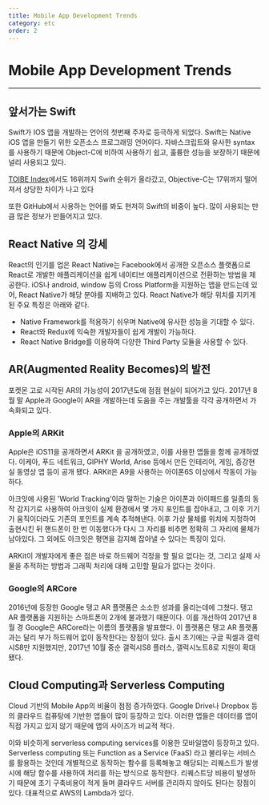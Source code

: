 ```yaml
---
title: Mobile App Development Trends
category: etc
order: 2
---
```


# Mobile App Development Trends

-----------
## 앞서가는 Swift

Swift가 IOS 앱을 개발하는 언어의 첫번째 주자로 등극하게 되었다. Swift는 Native iOS 앱을 만들기 위한 오픈소스 프로그래밍 언어이다. 자바스크립트와 유사한 syntax를 사용하기 때문에 Object-C에 비하여 사용하기 쉽고, 훌륭한 성능을 보장하기 때문에 널리 사용되고 있다.

[TOIBE Index](https://www.tiobe.com/tiobe-index/)에서도 16위까지 Swift 순위가 올라갔고, Objective-C는 17위까지 떨어져서 상당한 차이가 나고 있다

또한 GitHub에서 사용하는 언어를 봐도 현저히 Swift의 비중이 높다. 많이 사용되는 만큼 많은 정보가 만들어지고 있다.

## React Native 의 강세

React의 인기를 업은 React Native는 Facebook에서 공개한 오픈소스 플랫폼으로 React로 개발한 애플리케이션을 쉽게 네이티브 애플리케이션으로 전환하는 방법을 제공한다. iOS나 android, window 등의 Cross Platform을 지원하는 앱을 만드는데 있어, React Native가 해당 분야를 지배하고 있다. React Native가 해당 위치를 지키게 된 주요 특징은 아래와 같다.

- Native Framework를 적용하기 쉬우며 Native에 유사한 성능을 기대할 수 있다.
- React와 Redux에 익숙한 개발자들이 쉽게 개발이 가능하다.
- React Native Bridge를 이용하여 다양한 Third Party 모듈을 사용할 수 있다.

## AR(Augmented Reality Becomes)의 발전

포켓몬 고로 시작된 AR의 가능성이 2017년도에 점점 현실이 되어가고 있다. 2017년 8월 말 Apple과 Google이 AR을 개발하는데 도움을 주는 개발툴을 각각 공개하면서 가속화되고 있다.

### Apple의 ARKit

Apple은 iOS11을 공개하면서 ARKit 을 공개하였고, 이를 사용한 앱들을 함께 공개하였다. 이케아, 푸드 네트워크, GIPHY World, Arise 등에서 만든 인테리어, 게임, 증강현실 동영상 앱 등이 공개 됐다. ARKit은 A9을 사용하는 아이폰6S 이상에서 작동이 가능하다.

아크잇에 사용된 'World Tracking'이라 말하는 기술은 아이폰과 아이패드를 일종의 동작 감지기로 사용하여 아크잇이 실제 환경에서 몇 가지 포인트를 잡아내고, 그 이후 기기가 움직이더라도 기존의 포인트를 계속 추적해낸다. 이후 가상 물체를 위치에 지정하여 출현시킨 뒤 핸드폰이 한 번 이동했다가 다시 그 자리를 비추면 정확히 그 자리에 물체가 남아있다. 그 외에도 아크잇은 평면을 감지해 잡아낼 수 있다는 특징이 있다.

ARKit이 개발자에게 좋은 점은 바로 하드웨어 걱정을 할 필요 없다는 것, 그리고 실제 사물을 추적하는 방법과 그래픽 처리에 대해 고민할 필요가 없다는 것이다.

### Google의 ARCore

2016년에 등장한 Google 탱고 AR 플랫폼은 소소한 성과를 올리는데에 그쳤다. 탱고 AR 플랫폼을 지원하는 스마트폰이 2개에 불과했기 때문이다. 
이를 개선하여 2017년 8월 경 Google은 ARCore라는 이름의 플랫폼을 발표했다. 이 플랫폼은 탱고 AR 플랫폼과는 달리 부가 하드웨어 없이 동작한다는 장점이 있다. 출시 초기에는 구글 픽셀과 갤럭시S8만 지원했지만, 2017년 10월 중순 갤럭시S8 플러스, 갤럭시노트8로 지원이 확대됐다.

## Cloud Computing과 Serverless Computing

Cloud 기반의 Mobile App의 비율이 점점 증가하였다. Google Drive나 Dropbox 등의 클라우드 컴퓨탕에 기반한 앱들이 많이 등장하고 있다. 이러한 앱들은 데이터를 앱이 직접 가지고 있지 않기 때문에 앱의 사이즈가 비교적 적다.

이와 비슷하게 serverless computing services를 이용한 모바일앱이 등장하고 있다. Serverless computing 또는 Function as a Service (FaaS) 라고 불리우는 서비스를 활용하는 것인데 개별적으로 동작하는 함수를 등록해놓고 해당되는 리퀘스트가 발생 시에 해당 함수를 사용하여 처리를 하는 방식으로 동작한다. 리퀘스트당 비용이 발생하기 때문에 초기 구축비용이 적게 들며 클라우드 서버를 관리하지 않아도 된다는 장점이 있다. 대표적으로 AWS의 Lambda가 있다.